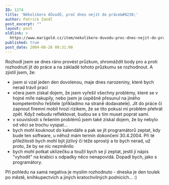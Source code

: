 ```yaml
---
ID: 1274
title: 'Několikero důvodů, proč dnes nejít do práce&#8230;'
author: Patrick Zandl
post_excerpt: ""
layout: post
oldlink: >
  https://www.marigold.cz/item/nekolikero-duvodu-proc-dnes-nejit-do-prace
published: true
post_date: 2004-08-26 08:31:00
---
```

<p>
Rozhodl jsem se dnes ráno provést průzkum, shromáždit body pro a proti rozhodnutí jít do práce a na základě tohoto průzkumu se rozhodnout. A zjistil jsem, že:</p>

<ul>
<li>jsem si vzal jeden den dovolenou, maje dnes narozeniny, které bych nerad trávil prací</li>
	<li>včera jsem získal dojem, že jsem vyřešil všechny problémy, které se v hojné míře nakupily, nebo jsem je úspěšně přesunul na jiného kompetentního řešitele (příkladmo na straně dodavatele). Jít do práce či zapnout firemní mobil hrozí rizikem, že se tito pokusí mi problém přehrát zpět. Když nebudu reflektovat, budou se s tím muset poprat sami.</li>
	<li>v souvislosti s řešením problémů jsem také získal dojem, že by nebylo od věci se trochu vyspat...</li>
	<li>bych mohl kouknout do kalendáře a pak se jít programátorů zeptat, kdy bude ten software, u něhož mám termín dokončení 30.4.2004. Při té příležitosti bych mohl být jízlivý či téže sprostý a to bych nerad, už proto, že by se nic nezměnilo</li>
	<li>bych mohl potkat uklizečku a toužil bych se jí zeptat, jestlí jí nápis "vyhodit" na krabici s odpadky něco nenapovídá. Dopadl bych, jako s programátory. </li>
</ul>
<p>
Při pohledu na samá negativa je myslím rozhodnuto - dneska je den toulek po městě, knihkupectvích a jiných kratochvilných podnicích... :)</p>
